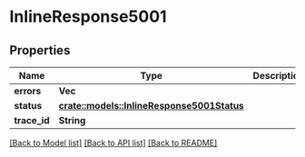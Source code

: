 # InlineResponse5001

## Properties

Name | Type | Description | Notes
------------ | ------------- | ------------- | -------------
**errors** | **Vec<String>** |  | 
**status** | [**crate::models::InlineResponse5001Status**](inline_response_500_1_status.md) |  | 
**trace_id** | **String** |  | 

[[Back to Model list]](../README.md#documentation-for-models) [[Back to API list]](../README.md#documentation-for-api-endpoints) [[Back to README]](../README.md)


